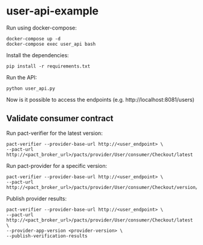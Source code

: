 # user-api-example

Run using docker-compose:

```
docker-compose up -d
docker-compose exec user_api bash
```

Install the dependencies:

```
pip install -r requirements.txt
```

Run the API:

```
python user_api.py
```

Now is it possible to access the endpoints (e.g. http://localhost:8081/users)

## Validate consumer contract

Run pact-verifier for the latest version:

```
pact-verifier --provider-base-url http://<user_endpoint> \
--pact-url http://<pact_broker_url>/pacts/provider/User/consumer/Checkout/latest
```

Run pact-provider for a specific version:

```
pact-verifier --provider-base-url http://<user_endpoint> \
--pact-url http://<pact_broker_url>/pacts/provider/User/consumer/Checkout/version/<version>
```

Publish provider results:

```
pact-verifier --provider-base-url http://<user_endpoint> \
--pact-url http://<pact_broker_url>/pacts/provider/User/consumer/Checkout/latest \
--provider-app-version <provider-version> \
--publish-verification-results
```


